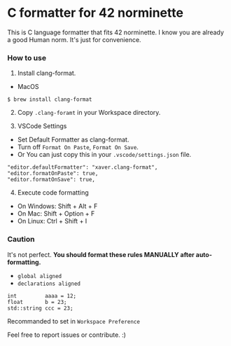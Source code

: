 # C formatter for 42 norminette

This is C language formatter that fits 42 norminette.
I know you are already a good Human norm.
It's just for convenience.

### How to use
1. Install clang-format.
- MacOS
```
$ brew install clang-format
```

2. Copy `.clang-foramt` in your Workspace directory.

3. VSCode Settings
- Set Default Formatter as clang-format.
- Turn off `Format On Paste`, `Format On Save`.
- Or You can just copy this in your `.vscode/settings.json` file.
```
"editor.defaultFormatter": "xaver.clang-format",
"editor.formatOnPaste": true,
"editor.formatOnSave": true,
```

4. Execute code formatting
- On Windows: Shift + Alt + F
- On Mac: Shift + Option + F
- On Linux: Ctrl + Shift + I

### Caution
It's not perfect.
**You should format these rules MANUALLY after auto-formatting.**
- `global aligned`
- `declarations aligned`
```
int         aaaa = 12;
float       b = 23;
std::string ccc = 23;
```


Recommanded to set in `Workspace Preference`

Feel free to report issues or contribute. :)
